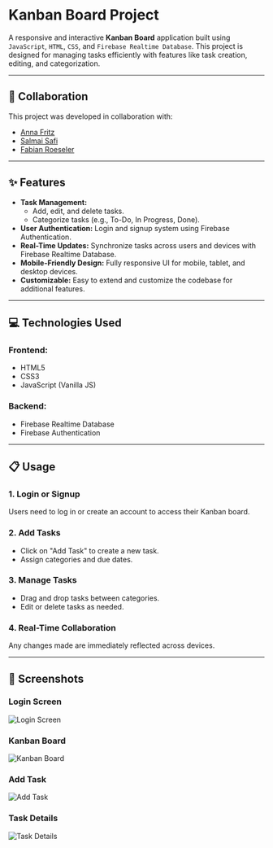 # Kanban Board Project

A responsive and interactive **Kanban Board** application built using `JavaScript`, `HTML`, `CSS`, and `Firebase Realtime Database`. This project is designed for managing tasks efficiently with features like task creation, editing, and categorization.

---

## 🤝 Collaboration
This project was developed in collaboration with:

- [Anna Fritz](https://github.com/Anna-Fritz)
- [Salmai Safi](https://github.com/Ghostsilent)
- [Fabian Roeseler](https://github.com/FabianRoeseler)

---

## ✨ Features
- **Task Management:**
  - Add, edit, and delete tasks.
  - Categorize tasks (e.g., To-Do, In Progress, Done).
- **User Authentication:** Login and signup system using Firebase Authentication.
- **Real-Time Updates:** Synchronize tasks across users and devices with Firebase Realtime Database.
- **Mobile-Friendly Design:** Fully responsive UI for mobile, tablet, and desktop devices.
- **Customizable:** Easy to extend and customize the codebase for additional features.

---

## 💻 Technologies Used

### Frontend:
- HTML5
- CSS3
- JavaScript (Vanilla JS)

### Backend:
- Firebase Realtime Database
- Firebase Authentication

---

## 📋 Usage

### 1. Login or Signup
Users need to log in or create an account to access their Kanban board.

### 2. Add Tasks
- Click on "Add Task" to create a new task.
- Assign categories and due dates.

### 3. Manage Tasks
- Drag and drop tasks between categories.
- Edit or delete tasks as needed.

### 4. Real-Time Collaboration
Any changes made are immediately reflected across devices.

---

## 🌟 Screenshots

### Login Screen
![Login Screen](./join1.png)

### Kanban Board
![Kanban Board](./join_board.png)

### Add Task
![Add Task](./join_add.png)

### Task Details
![Task Details](./join_cont.png)

 
 

